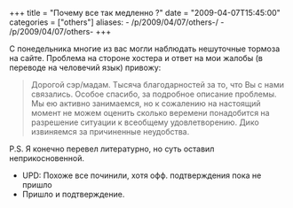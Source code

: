 +++
title = "Почему все так медленно ?"
date = "2009-04-07T15:45:00"
categories = ["others"]
aliases:
    - /p/2009/04/07/others-/
    - /p/2009/04/07/others-
+++


С понедельника многие из вас могли наблюдать нешуточные тормоза на сайте. Проблема на стороне хостера и ответ на мои жалобы (в переводе на человечий язык) привожу:
>Дорогой сэр/мадам. Тысяча благодарностей за то, что Вы с нами связались. Особое спасибо, за подробное описание проблемы. Мы ею активно занимаемся, но к сожалению на настоящий момент не можем оценить сколько веремени понадобится на разрешение ситуации к всеобщему удовлетворению. Дико извиняемся за причиненные неудобства.

P.S. Я конечно перевел литературно, но суть оставил неприкосновенной.

- UPD: Похоже все починили, хотя офф. подтверждения пока не пришло
- Пришло и подтверждение.
